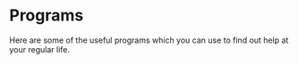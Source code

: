 # Programs
Here are some of the useful programs which you can use to find out help at your regular life. 
